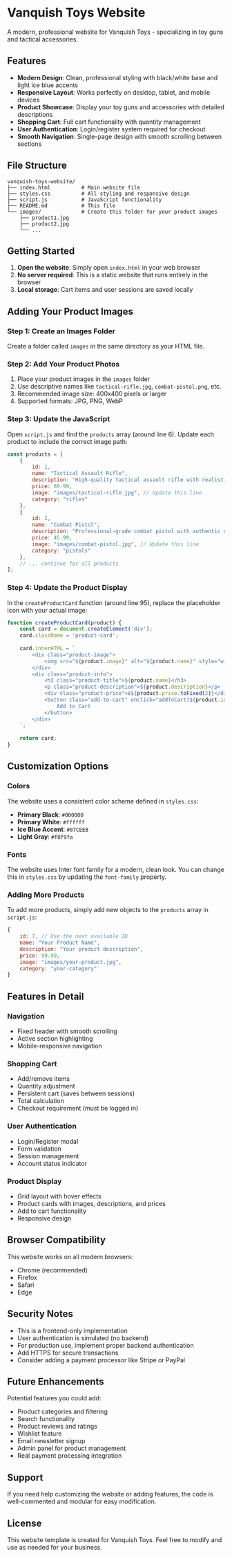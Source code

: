 # Vanquish Toys Website

A modern, professional website for Vanquish Toys - specializing in toy guns and tactical accessories.

## Features

- **Modern Design**: Clean, professional styling with black/white base and light ice blue accents
- **Responsive Layout**: Works perfectly on desktop, tablet, and mobile devices
- **Product Showcase**: Display your toy guns and accessories with detailed descriptions
- **Shopping Cart**: Full cart functionality with quantity management
- **User Authentication**: Login/register system required for checkout
- **Smooth Navigation**: Single-page design with smooth scrolling between sections

## File Structure

```
vanquish-toys-website/
├── index.html          # Main website file
├── styles.css          # All styling and responsive design
├── script.js           # JavaScript functionality
├── README.md           # This file
└── images/             # Create this folder for your product images
    ├── product1.jpg
    ├── product2.jpg
    └── ...
```

## Getting Started

1. **Open the website**: Simply open `index.html` in your web browser
2. **No server required**: This is a static website that runs entirely in the browser
3. **Local storage**: Cart items and user sessions are saved locally

## Adding Your Product Images

### Step 1: Create an Images Folder
Create a folder called `images` in the same directory as your HTML file.

### Step 2: Add Your Product Photos
1. Place your product images in the `images` folder
2. Use descriptive names like `tactical-rifle.jpg`, `combat-pistol.png`, etc.
3. Recommended image size: 400x400 pixels or larger
4. Supported formats: JPG, PNG, WebP

### Step 3: Update the JavaScript
Open `script.js` and find the `products` array (around line 6). Update each product to include the correct image path:

```javascript
const products = [
    {
        id: 1,
        name: "Tactical Assault Rifle",
        description: "High-quality tactical assault rifle with realistic design and durable construction.",
        price: 89.99,
        image: "images/tactical-rifle.jpg", // Update this line
        category: "rifles"
    },
    {
        id: 2,
        name: "Combat Pistol",
        description: "Professional-grade combat pistol with authentic details and smooth action.",
        price: 45.99,
        image: "images/combat-pistol.jpg", // Update this line
        category: "pistols"
    },
    // ... continue for all products
];
```

### Step 4: Update the Product Display
In the `createProductCard` function (around line 95), replace the placeholder icon with your actual image:

```javascript
function createProductCard(product) {
    const card = document.createElement('div');
    card.className = 'product-card';
    
    card.innerHTML = `
        <div class="product-image">
            <img src="${product.image}" alt="${product.name}" style="width: 100%; height: 100%; object-fit: cover;">
        </div>
        <div class="product-info">
            <h3 class="product-title">${product.name}</h3>
            <p class="product-description">${product.description}</p>
            <div class="product-price">£${product.price.toFixed(2)}</div>
            <button class="add-to-cart" onclick="addToCart(${product.id})">
                Add to Cart
            </button>
        </div>
    `;
    
    return card;
}
```

## Customization Options

### Colors
The website uses a consistent color scheme defined in `styles.css`:
- **Primary Black**: `#000000`
- **Primary White**: `#ffffff`
- **Ice Blue Accent**: `#87CEEB`
- **Light Gray**: `#f8f9fa`

### Fonts
The website uses Inter font family for a modern, clean look. You can change this in `styles.css` by updating the `font-family` property.

### Adding More Products
To add more products, simply add new objects to the `products` array in `script.js`:

```javascript
{
    id: 7, // Use the next available ID
    name: "Your Product Name",
    description: "Your product description",
    price: 99.99,
    image: "images/your-product.jpg",
    category: "your-category"
}
```

## Features in Detail

### Navigation
- Fixed header with smooth scrolling
- Active section highlighting
- Mobile-responsive navigation

### Shopping Cart
- Add/remove items
- Quantity adjustment
- Persistent cart (saves between sessions)
- Total calculation
- Checkout requirement (must be logged in)

### User Authentication
- Login/Register modal
- Form validation
- Session management
- Account status indicator

### Product Display
- Grid layout with hover effects
- Product cards with images, descriptions, and prices
- Add to cart functionality
- Responsive design

## Browser Compatibility

This website works on all modern browsers:
- Chrome (recommended)
- Firefox
- Safari
- Edge

## Security Notes

- This is a frontend-only implementation
- User authentication is simulated (no backend)
- For production use, implement proper backend authentication
- Add HTTPS for secure transactions
- Consider adding a payment processor like Stripe or PayPal

## Future Enhancements

Potential features you could add:
- Product categories and filtering
- Search functionality
- Product reviews and ratings
- Wishlist feature
- Email newsletter signup
- Admin panel for product management
- Real payment processing integration

## Support

If you need help customizing the website or adding features, the code is well-commented and modular for easy modification.

## License

This website template is created for Vanquish Toys. Feel free to modify and use as needed for your business. 